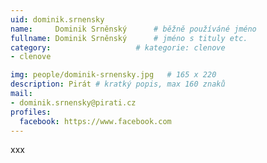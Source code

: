 ```yaml
---
uid: dominik.srnensky
name:     Dominik Srněnský  	# běžně používáné jméno
fullname: Dominik Srněnský  	# jméno s tituly etc.
category:                   # kategorie: clenove
- clenove

img: people/dominik-srnensky.jpg   # 165 x 220
description: Pirát # kratký popis, max 160 znaků
mail:
- dominik.srnensky@pirati.cz
profiles:
  facebook: https://www.facebook.com
---
```


xxx
